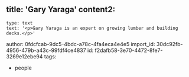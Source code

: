 title: 'Gary Yaraga'
content2:
  -
    type: text
    text: '<p>Gary Yaraga is an expert on growing lumber and building decks.</p>'
author: 0fdcfcab-9dc5-4bdc-a78c-4fa4eca4e4e5
import_id: 30dc92fb-4956-479b-a43c-99fdf4ce4837
id: f2dafb58-3e70-4472-8fe7-3269e12ebe94
tags:
  - people
